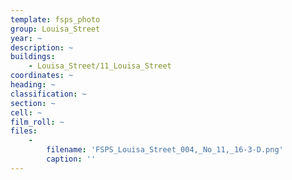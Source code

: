 ```yaml
---
template: fsps_photo
group: Louisa_Street
year: ~
description: ~
buildings:
    - Louisa_Street/11_Louisa_Street
coordinates: ~
heading: ~
classification: ~
section: ~
cell: ~
film_roll: ~
files:
    -
        filename: 'FSPS_Louisa_Street_004,_No_11,_16-3-D.png'
        caption: ''
---
```

